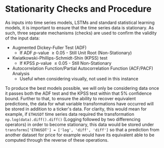 # Stationarity Checks and Procedure 

As inputs into time series models, LSTMs and standard statistical learning models, it is important to ensure that the time series data is stationary. As such, three separate mechanisms (checks) are used to confirm the validity of the input data:
- Augmented Dickey-Fuller Test (ADF)
    - If ADF $p$-value $\geq 0.05$ - Still Unit Root (Non-Stationary)
- Kwiatkowski-Phillips-Schmidt-Shin (KPSS) test
    - If KPSS $p$-value $\leq 0.05$ - Still Non-Stationary
- Autocorrelation Function/Partial Autocorrelation Function (ACF/PACF) Analysis
    - Useful when considering visually, not used in this instance 

To produce the best models possible, we will only be considering data once it passes both the ADF test and the KPSS test within that 5\% confidence bound. Further to that, to ensure the ability to recover equivalent predictions, the data for what variable transformations have occurred will be stored in addition to a ticker's data. For clarity, this would mean for example, if `ETHUSDT` time series data required the transformation `np.log(data).diff().diff()` (Logging followed by two differencing operators) in order to become stationary, this data would be stored under `transforms['ETHUSDT'] = ['log', 'diff', 'diff']` so that a prediction from another dataset for price for example would have its equivalent able to be computed through the reverse of these operations. 